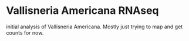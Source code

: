 # Vallisneria Americana RNAseq

initial analysis of Vallisneria Americana. Mostly just trying to map and get counts for now.
